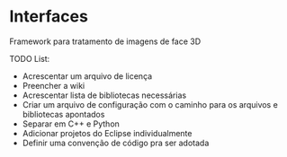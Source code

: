 # Interfaces
Framework para tratamento de imagens de face 3D


TODO List:
- Acrescentar um arquivo de licença 
- Preencher a wiki
- Acrescentar lista de bibliotecas necessárias
- Criar um arquivo de configuração com o caminho para os arquivos e bibliotecas apontados
- Separar em C++ e Python
- Adicionar projetos do Eclipse individualmente
- Definir uma convenção de código pra ser adotada
